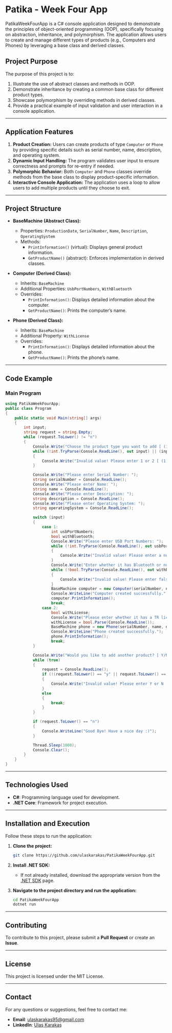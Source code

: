 # Patika - Week Four App

PatikaWeekFourApp is a C# console application designed to demonstrate the principles of object-oriented programming (OOP), specifically focusing on abstraction, inheritance, and polymorphism. The application allows users to create and manage different types of products (e.g., Computers and Phones) by leveraging a base class and derived classes.

## Project Purpose

The purpose of this project is to:

1. Illustrate the use of abstract classes and methods in OOP.
2. Demonstrate inheritance by creating a common base class for different product types.
3. Showcase polymorphism by overriding methods in derived classes.
4. Provide a practical example of input validation and user interaction in a console application.

---

## Application Features

1. **Product Creation:** Users can create products of type `Computer` or `Phone` by providing specific details such as serial number, name, description, and operating system.
2. **Dynamic Input Handling:** The program validates user input to ensure correctness and prompts for re-entry if needed.
3. **Polymorphic Behavior:** Both `Computer` and `Phone` classes override methods from the base class to display product-specific information.
4. **Interactive Console Application:** The application uses a loop to allow users to add multiple products until they choose to exit.

---

## Project Structure

- **BaseMachine (Abstract Class):**
  - Properties: `ProductionDate`, `SerialNumber`, `Name`, `Description`, `OperatingSystem`
  - Methods:
    - `PrintInformation()` (virtual): Displays general product information.
    - `GetProductName()` (abstract): Enforces implementation in derived classes.

- **Computer (Derived Class):**
  - Inherits: `BaseMachine`
  - Additional Properties: `UsbPortNumbers`, `WithBluetooth`
  - Overrides:
    - `PrintInformation()`: Displays detailed information about the computer.
    - `GetProductName()`: Prints the computer’s name.

- **Phone (Derived Class):**
  - Inherits: `BaseMachine`
  - Additional Property: `WithLicense`
  - Overrides:
    - `PrintInformation()`: Displays detailed information about the phone.
    - `GetProductName()`: Prints the phone’s name.

---

## Code Example

### Main Program
```csharp
using PatikaWeekFourApp;
public class Program
{
    public static void Main(string[] args)
    {
        int input;
        string request = string.Empty;
        while (request.ToLower() != "n")
        {
            Console.Write("Choose the product type you want to add [ (1) Computer / (2) Phone ]: ");
            while (!int.TryParse(Console.ReadLine(), out input) || (input != 1 && input != 2))
            {
                Console.Write("Invalid value! Please enter 1 or 2 [ (1) Computer / (2) Phone ]: ");
            }

            Console.Write("Please enter Serial Number: ");
            string serialNumber = Console.ReadLine();
            Console.Write("Please enter Name: ");
            string name = Console.ReadLine();
            Console.Write("Please enter Description: ");
            string description = Console.ReadLine();
            Console.Write("Please enter Operating System: ");
            string operatingSystem = Console.ReadLine();

            switch (input)
            {
                case 1:
                    int usbPortNumbers;
                    bool withBluetooth;
                    Console.Write("Please enter USB Port Numbers: ");
                    while (!int.TryParse(Console.ReadLine(), out usbPortNumbers))
                    {
                        Console.Write("Invalid value! Please enter a number: ");
                    }
                    Console.Write("Enter whether it has Bluetooth or not (true/false): ");
                    while (!bool.TryParse(Console.ReadLine(), out withBluetooth))
                    {
                        Console.Write("Invalid value! Please enter false or true: ");
                    }
                    BaseMachine computer = new Computer(serialNumber, name, description, operatingSystem, usbPortNumbers, withBluetooth);
                    Console.WriteLine("Computer created successfully.");
                    computer.PrintInformation();
                    break;
                case 2:
                    bool withLicense;
                    Console.Write("Please enter whether it has a TR license or not (true/false): ");
                    withLicense = bool.Parse(Console.ReadLine());
                    BaseMachine phone = new Phone(serialNumber, name, description, operatingSystem, withLicense);
                    Console.WriteLine("Phone created successfully.");
                    phone.PrintInformation();
                    break;
            }

            Console.Write("Would you like to add another product? [ Y/N ]: ");
            while (true)
            {
                request = Console.ReadLine();
                if (!(request.ToLower() == "y" || request.ToLower() == "n"))
                {
                    Console.Write("Invalid value! Please enter Y or N [ (Y) Yes / (N) No ]: ");
                }
                else
                {
                    break;
                }
            }

            if (request.ToLower() == "n")
            {
                Console.WriteLine("Good Bye! Have a nice day :)");
            }

            Thread.Sleep(1000);
            Console.Clear();
        }
    }
}
```

---

## Technologies Used

- **C#**: Programming language used for development.
- **.NET Core**: Framework for project execution.

---

## Installation and Execution

Follow these steps to run the application:

1. **Clone the project:**
   ```bash
   git clone https://github.com/ulaskarakas/PatikaWeekFourApp.git
   ```
2. **Install .NET SDK:**
   - If not already installed, download the appropriate version from the [.NET SDK](https://dotnet.microsoft.com/download) page.

3. **Navigate to the project directory and run the application:**
   ```bash
   cd PatikaWeekFourApp
   dotnet run
   ```

---

## Contributing
To contribute to this project, please submit a **Pull Request** or create an **Issue**.

---

## License
This project is licensed under the MIT License.

---

## Contact
For any questions or suggestions, feel free to contact me:
- **Email**: [ulaskarakas95@gmail.com](mailto:ulaskarakas95@gmail.com)
- **LinkedIn**: [Ulaş Karakaş](https://www.linkedin.com/in/ulas-karakas/)
